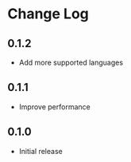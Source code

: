 # Change Log

## 0.1.2

- Add more supported languages

## 0.1.1

- Improve performance

## 0.1.0

- Initial release
